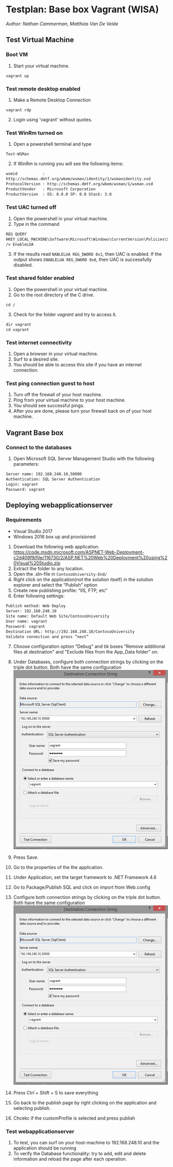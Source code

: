 # Testplan: Base box Vagrant (WISA)
*Author: Nathan Cammerman, Matthias Van De Velde*

## Test Virtual Machine 
### Boot VM
1. Start your virtual machine.
```
vagrant up
```

### Test remote desktop enabled
1. Make a Remote Desktop Connection
```
vagrant rdp
```
2. Login using 'vagrant' without quotes.


### Test WinRm turned on
1. Open a powershell terminal and type
```
Test-WSMan
```
2. If WinRm is running you will see the following items: 
```
wsmid           : http://schemas.dmtf.org/wbem/wsman/identity/1/wsmanidentity.xsd
ProtocolVersion : http://schemas.dmtf.org/wbem/wsman/1/wsman.xsd
ProductVendor   : Microsoft Corporation
ProductVersion  : OS: 0.0.0 SP: 0.0 Stack: 3.0
```

### Test UAC turned off 
1. Open the powershell in your virtual machine.
2. Type in the command 
```
REG QUERY HKEY_LOCAL_MACHINE\Software\Microsoft\Windows\CurrentVersion\Policies\System\ /v EnableLUA
```
3. If the results read `NABLELUA REG_DWORD 0x1`, then UAC is enabled. If the output shows `ENABLELUA REG_DWORD 0x0`, then UAC is successfully disabled.


### Test shared folder enabled
1. Open the powershell in your virtual machine.
2. Go to the root directory of the C drive.
```
cd /
```
3. Check for the folder *vagrant* and try to access it.
```
dir vagrant
cd vagrant
```


### Test internet connectivity
1. Open a browser in your virtual machine.
2. Surf to a desired site.
3. You should be able to access this site if you have an internet connection.


### Test ping connection guest to host
1. Turn off the firewall of your host machine.
2. Ping from your virtual machine to your host machine.
3. You should see successful pings.
4. After you are done, please turn your firewall back on of your host machine.


## Vagrant Base box
### Connect to the databases
1. Open Microsoft SQL Server Management Studio with the following parameters:
```
Server name: 192.168.248.10,50000
Authentication: SQL Server Authentication
Login: vagrant
Password: vagrant
```


## Deploying webapplicationserver
### Requirements
* Visual Studio 2017
* Windows 2016 box up and provisioned

1. Download the following web application.  
https://code.msdn.microsoft.com/ASPNET-Web-Deployment-c2d409f9/file/116730/2/ASP.NET%20Web%20Deployment%20using%20Visual%20Studio.zip
2. Extract the folder to any location.
3. Open the .sln-file in `ContosoUniversity-End/`
4. Right click on the application(not the solution itself) in the solution explorer and select the “Publish” option
5. Create new publishing profile: “IIS, FTP, etc”
6. Enter following settings:
```
Publish method: Web Deploy
Server: 192.168.248.10
Site name: Default Web Site/ContosoUniversity
User name: vagrant
Password: vagrant
Destination URL: http://192.168.248.10/ContosoUniversity
Validate connection and press “next”
```
7. Choose configuration option "Debug" and tik boxes "Remove additional files at destination" and "Exclude files from the App_Data folder" on. 
8. Under Databases, configure both connection strings by clicking on the triple dot button. Both have the same configuration
![database-connectionstring-config](database-connectionstring-config.png)

8. Press Save.
9. Go to the properties of the the application.
10. Under Application, set the target framework to .NET Framework 4.6
11. Go to Package/Publish SQL and click on import from Web.config 
12. Configure both connection strings by clicking on the triple dot button. Both have the same configuration
![database-connectionstring-config](database-connectionstring-config.png)
12. Press Ctrl + Shift + S to save everything
13. Go back to the publish page by right clicking on the application and selecting publish.
14. Chcekc if the customProfile is selected and press publish


### Test webapplicationserver
1. To test, you can surf on your host-machine to 192.168.248.10 and the application should be running
2. To verify the Database functionality: try to add, edit and delete information and reload the page after each operation.